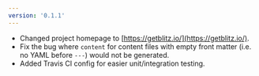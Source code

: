 ```yaml
---
version: '0.1.1'
---
```

* Changed project homepage to [https://getblitz.io/](https://getblitz.io/).
* Fix the bug where `content` for content files with empty front matter (i.e. no YAML before `---`) would not be generated.
* Added Travis CI config for easier unit/integration testing.